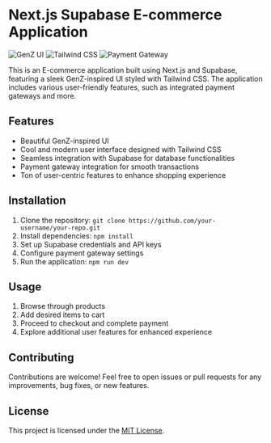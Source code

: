 # Next.js Supabase E-commerce Application

![GenZ UI](https://img.shields.io/badge/UI-GenZ-%23FF69B4)
![Tailwind CSS](https://img.shields.io/badge/UI-Tailwind_CSS-%2367B3E4)
![Payment Gateway](https://img.shields.io/badge/Feature-Payment_Gateway-%237159C1)

This is an E-commerce application built using Next.js and Supabase, featuring a sleek GenZ-inspired UI styled with Tailwind CSS. The application includes various user-friendly features, such as integrated payment gateways and more.

## Features

- Beautiful GenZ-inspired UI
- Cool and modern user interface designed with Tailwind CSS
- Seamless integration with Supabase for database functionalities
- Payment gateway integration for smooth transactions
- Ton of user-centric features to enhance shopping experience

## Installation

1. Clone the repository: `git clone https://github.com/your-username/your-repo.git`
2. Install dependencies: `npm install`
3. Set up Supabase credentials and API keys
4. Configure payment gateway settings
5. Run the application: `npm run dev`

## Usage

1. Browse through products
2. Add desired items to cart
3. Proceed to checkout and complete payment
4. Explore additional user features for enhanced experience

## Contributing

Contributions are welcome! Feel free to open issues or pull requests for any improvements, bug fixes, or new features.

## License

This project is licensed under the [MIT License](https://opensource.org/licenses/MIT).
